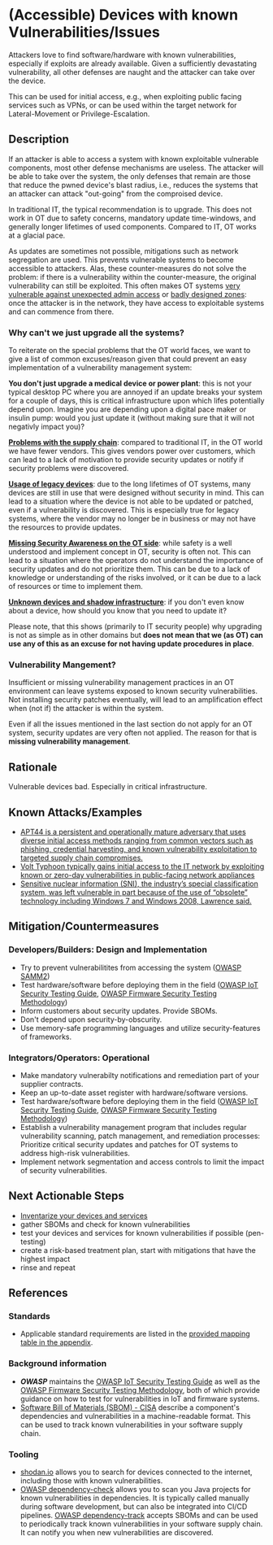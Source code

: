 # (Accessible) Devices with known Vulnerabilities/Issues

Attackers love to find software/hardware with known vulnerabilities, especially if exploits are already available. Given a sufficiently devastating vulnerability, all other defenses are naught and the attacker can take over the device.

This can be used for initial access, e.g., when exploiting public facing services such as VPNs, or can be used within the target network for Lateral-Movement or Privilege-Escalation.

## Description

If an attacker is able to access a system with known exploitable vulnerable components, most other defense mechanisms are useless. The attacker will be able to take over the system, the only defenses that remain are those that reduce the pwned device's blast radius, i.e., reduces the systems that an attacker can attack "out-going" from the comproised device.

In traditional IT, the typical recommendation is to upgrade. This does not work in OT due to safety concerns, mandatory update time-windows, and generally longer lifetimes of used components. Compared to IT, OT works at a glacial pace.

As updates are sometimes not possible, mitigations such as network segregation are used. This prevents vulnerable systems to become accessible to attackers. Alas, these counter-measures do not solve the problem: if there is a vulnerability within the counter-measure, the original vulnerability can still be exploited. This often makes OT systems [very vulnerable against unexpected admin access](./unknown-assets-and-admin-access.md) or [badly designed zones](./broken-zone-and-conduits-design.md): once the attacker is in the network, they have access to exploitable systems and can commence from there.

### Why can't we just upgrade all the systems?

To reiterate on the special problems that the OT world faces, we want to give a list of common excuses/reason given that could prevent an easy implementation of a vulnerability management system:

**You don't just upgrade a medical device or power plant**: this is not your typical desktop PC where you are annoyed if an update breaks your system for a couple of days, this is critical infrastructure upon which lifes potentially depend upon. Imagine you are depending upon a digital pace maker or insulin pump: would you just update it (without making sure that it will not negativly impact you)?

**[Problems with the supply chain](./inadequate_supply_chain_management.md)**: compared to traditional IT, in the OT world we have fewer vendors. This gives vendors power over customers, which can lead to a lack of motivation to provide security updates or notify if security problems were discovered.

**[Usage of legacy devices](./components-with-insufficient-security-capabilities.md)**: due to the long lifetimes of OT systems, many devices are still in use that were designed without security in mind. This can lead to a situation where the device is not able to be updated or patched, even if a vulnerability is discovered. This is especially true for legacy systems, where the vendor may no longer be in business or may not have the resources to provide updates.

**[Missing Security Awareness on the OT side](./missing-awareness.md)**: while safety is a well understood and implement concept in OT, security is often not. This can lead to a situation where the operators do not understand the importance of security updates and do not prioritize them. This can be due to a lack of knowledge or understanding of the risks involved, or it can be due to a lack of resources or time to implement them.

**[Unknown devices and shadow infrastructure](./unknown-assets-and-admin-access.md)**: if you don't even know about a device, how should you know that you need to update it?

Please note, that this shows (primarily to IT security people) why upgrading is not as simple as in other domains but **does not mean that we (as OT) can use any of this as an excuse for not having update procedures in place**.

### Vulnerability Mangement?

Insufficient or missing vulnerability management practices in an OT environment can leave systems exposed to known security vulnerabilities. Not installing security patches eventually, will lead to an amplification effect when (not if) the attacker is within the system.

Even if all the issues mentioned in the last section do not apply for an OT system, security updates are very often not applied. The reason for that is **missing vulnerability management**.

## Rationale

Vulnerable devices bad. Especially in critical infrastructure.

## Known Attacks/Examples

- [APT44 is a persistent and operationally mature adversary that uses diverse initial access methods ranging from common vectors such as phishing, credential harvesting, and known vulnerability exploitation to targeted supply chain compromises.](https://services.google.com/fh/files/misc/apt44-unearthing-sandworm.pdf)
- [Volt Typhoon typically gains initial access to the IT network by exploiting known or zero-day vulnerabilities in public-facing network appliances](https://www.cisa.gov/news-events/cybersecurity-advisories/aa24-038a)
- [Sensitive nuclear information (SNI), the industry’s special classification system, was left vulnerable in part because of the use of “obsolete” technology including Windows 7 and Windows 2008, Lawrence said.](https://www.theguardian.com/business/article/2024/aug/08/sellafield-apologises-guilty-plea-security-failings-nuclear)

## Mitigation/Countermeasures

### Developers/Builders: Design and Implementation

- Try to prevent vulnerabilitites from accessing the system ([OWASP SAMM2](https://owaspsamm.org/))
- Test hardware/software before deploying them in the field ([OWASP IoT Security Testing Guide](https://owasp.org/owasp-istg/index.html), [OWASP Firmware Security Testing Methodology](https://scriptingxss.gitbook.io/firmware-security-testing-methodology))
- Inform customers about security updates. Provide SBOMs.
- Don't depend upon security-by-obscurity.
- Use memory-safe programming languages and utilize security-features of frameworks.

### Integrators/Operators: Operational

- Make mandatory vulnerabilty notifications and remediation part of your supplier contracts.
- Keep an up-to-date asset register with hardware/software versions.
- Test hardware/software before deploying them in the field ([OWASP IoT Security Testing Guide](https://owasp.org/owasp-istg/index.html), [OWASP Firmware Security Testing Methodology](https://scriptingxss.gitbook.io/firmware-security-testing-methodology))
- Establish a vulnerability management program that includes regular vulnerability scanning, patch management, and remediation processes: Prioritize critical security updates and patches for OT systems to address high-risk vulnerabilities.
- Implement network segmentation and access controls to limit the impact of security vulnerabilities.

## Next Actionable Steps

- [Inventarize your devices and services](./unknown-assets-and-admin-access.md)
- gather SBOMs and check for known vulnerabilities
- test your devices and services for known vulnerabilities if possible (pen-testing)
- create a risk-based treatment plan, start with mitigations that have the highest impact
- rinse and repeat

## References

### Standards

- Applicable standard requirements are listed in the [provided mapping table in the appendix](./../appendix/mappingTable.md).

### Background information

- ***OWASP*** maintains the [OWASP IoT Security Testing Guide](https://owasp.org/owasp-istg/index.html) as well as the [OWASP Firmware Security Testing Methodology](https://scriptingxss.gitbook.io/firmware-security-testing-methodology), both of which provide guidance on how to test for vulnerabilities in IoT and firmware systems.
- [Software Bill of Materials (SBOM) - CISA](https://www.cisa.gov/sbom) describe a component's dependencies and vulnerabilities in a machine-readable format. This can be used to track known vulnerabilities in your software supply chain.

### Tooling

- [shodan.io](https://shodan.io) allows you to search for devices connected to the internet, including those with known vulnerabilities.
- [OWASP dependency-check](https://owasp.org/www-project-dependency-check/) allows you to scan you Java projects for known vulnerabilities in dependencies. It is typically called manually during software development, but can also be integrated into CI/CD pipelines. [OWASP dependency-track](https://owasp.org/www-project-dependency-track/) accepts SBOMs and can be used to periodically track known vulnerabilities in your software supply chain. It can notify you when new vulnerabilities are discovered.

